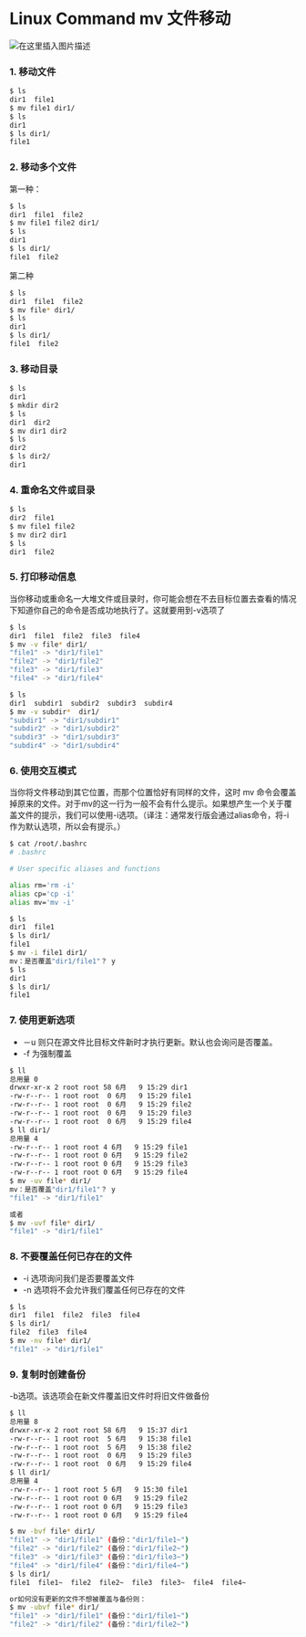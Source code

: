 #  Linux Command mv 文件移动


![在这里插入图片描述](https://img-blog.csdnimg.cn/52df4bdd0dfd4faebd1922d758ab5507.gif#pic_center)

### 1. 移动文件

```bash
$ ls
dir1  file1
$ mv file1 dir1/
$ ls
dir1
$ ls dir1/
file1
```

### 2. 移动多个文件
第一种：

```bash
$ ls
dir1  file1  file2
$ mv file1 file2 dir1/
$ ls
dir1
$ ls dir1/
file1  file2
```

第二种

```bash
$ ls
dir1  file1  file2
$ mv file* dir1/
$ ls 
dir1
$ ls dir1/
file1  file2
```


### 3. 移动目录

```bash
$ ls
dir1
$ mkdir dir2
$ ls
dir1  dir2
$ mv dir1 dir2
$ ls
dir2
$ ls dir2/
dir1
```


### 4. 重命名文件或目录

```bash
$ ls
dir2  file1
$ mv file1 file2
$ mv dir2 dir1
$ ls
dir1  file2
```

### 5. 打印移动信息
当你移动或重命名一大堆文件或目录时，你可能会想在不去目标位置去查看的情况下知道你自己的命令是否成功地执行了。这就要用到-v选项了

```bash
$ ls
dir1  file1  file2  file3  file4
$ mv -v file* dir1/
"file1" -> "dir1/file1"
"file2" -> "dir1/file2"
"file3" -> "dir1/file3"
"file4" -> "dir1/file4"

$ ls
dir1  subdir1  subdir2  subdir3  subdir4
$ mv -v subdir*  dir1/
"subdir1" -> "dir1/subdir1"
"subdir2" -> "dir1/subdir2"
"subdir3" -> "dir1/subdir3"
"subdir4" -> "dir1/subdir4"

```


### 6. 使用交互模式
当你将文件移动到其它位置，而那个位置恰好有同样的文件，这时 mv 命令会覆盖掉原来的文件。对于mv的这一行为一般不会有什么提示。如果想产生一个关于覆盖文件的提示，我们可以使用-i选项。（译注：通常发行版会通过alias命令，将-i作为默认选项，所以会有提示。）

```bash
$ cat /root/.bashrc 
# .bashrc

# User specific aliases and functions

alias rm='rm -i'
alias cp='cp -i'
alias mv='mv -i'
```


```bash
$ ls
dir1  file1
$ ls dir1/
file1
$ mv -i file1 dir1/
mv：是否覆盖"dir1/file1"？ y
$ ls
dir1
$ ls dir1/
file1
```

### 7. 使用更新选项

 - －u 则只在源文件比目标文件新时才执行更新。默认也会询问是否覆盖。
 -  -f  为强制覆盖

```bash
$ ll
总用量 0
drwxr-xr-x 2 root root 58 6月   9 15:29 dir1
-rw-r--r-- 1 root root  0 6月   9 15:29 file1
-rw-r--r-- 1 root root  0 6月   9 15:29 file2
-rw-r--r-- 1 root root  0 6月   9 15:29 file3
-rw-r--r-- 1 root root  0 6月   9 15:29 file4
$ ll dir1/
总用量 4
-rw-r--r-- 1 root root 4 6月   9 15:29 file1
-rw-r--r-- 1 root root 0 6月   9 15:29 file2
-rw-r--r-- 1 root root 0 6月   9 15:29 file3
-rw-r--r-- 1 root root 0 6月   9 15:29 file4
$ mv -uv file* dir1/
mv：是否覆盖"dir1/file1"？ y
"file1" -> "dir1/file1"

或者
$ mv -uvf file* dir1/
"file1" -> "dir1/file1"
```



### 8. 不要覆盖任何已存在的文件

 - -i 选项询问我们是否要覆盖文件
 - -n 选项将不会允许我们覆盖任何已存在的文件

```bash
$ ls
dir1  file1  file2  file3  file4
$ ls dir1/
file2  file3  file4
$ mv -nv file* dir1/
"file1" -> "dir1/file1"
```

### 9. 复制时创建备份
-b选项。该选项会在新文件覆盖旧文件时将旧文件做备份

```bash
$ ll 
总用量 8
drwxr-xr-x 2 root root 58 6月   9 15:37 dir1
-rw-r--r-- 1 root root  5 6月   9 15:38 file1
-rw-r--r-- 1 root root  5 6月   9 15:38 file2
-rw-r--r-- 1 root root  0 6月   9 15:29 file3
-rw-r--r-- 1 root root  0 6月   9 15:29 file4
$ ll dir1/
总用量 4
-rw-r--r-- 1 root root 5 6月   9 15:30 file1
-rw-r--r-- 1 root root 0 6月   9 15:29 file2
-rw-r--r-- 1 root root 0 6月   9 15:29 file3
-rw-r--r-- 1 root root 0 6月   9 15:29 file4

$ mv -bvf file* dir1/
"file1" -> "dir1/file1" (备份："dir1/file1~")
"file2" -> "dir1/file2" (备份："dir1/file2~")
"file3" -> "dir1/file3" (备份："dir1/file3~")
"file4" -> "dir1/file4" (备份："dir1/file4~")
$ ls dir1/
file1  file1~  file2  file2~  file3  file3~  file4  file4~

or如何没有更新的文件不想被覆盖与备份则：
$ mv -ubvf file* dir1/
"file1" -> "dir1/file1" (备份："dir1/file1~")
"file2" -> "dir1/file2" (备份："dir1/file2~")

```

